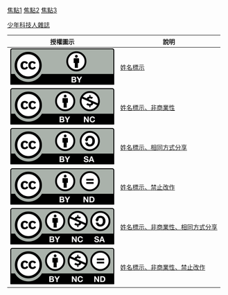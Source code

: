 ﻿

[焦點1](focus1.html)
[焦點2](focus2.html)
[焦點3](focus3.html)

[少年科技人雜誌](../ymag/home.html)


| 授權圖示 | 說明 |
|-------|--------|
| ![](by.svg) |  [姓名標示](http://creativecommons.org/licenses/by/3.0/tw/)  |
| ![](by-nc.svg) | [姓名標示、非商業性](http://creativecommons.org/licenses/by_nc/3.0/tw/)  |
| ![](by-sa.svg) |  [姓名標示、相同方式分享](http://creativecommons.org/licenses/by_sa/3.0/tw/)  |
| ![](by-nd.svg) | [姓名標示、禁止改作](http://creativecommons.org/licenses/by_nd/3.0/tw/)    |
| ![](by-nc-sa.svg) |  [姓名標示、非商業性、相同方式分享](http://creativecommons.org/licenses/by_nc_sa/3.0/tw/)   |
| ![](by-nc-nd.svg) | [姓名標示、非商業性、禁止改作](http://creativecommons.org/licenses/by_nc_nd/3.0/tw/)   |
